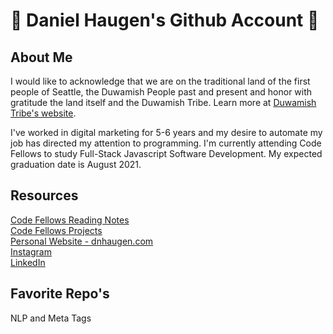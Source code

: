 # :triumph: Daniel Haugen's Github Account :triumph:
## About Me 
I would like to acknowledge that we are on the traditional land of the first people of Seattle, the Duwamish People past and present and honor with gratitude the land itself and the Duwamish Tribe. Learn more at [Duwamish Tribe's website](https://www.duwamishtribe.org/).

I've worked in digital marketing for 5-6 years and my desire to automate my job has directed my attention to programming. I'm currently attending Code Fellows to study Full-Stack Javascript Software Development. My expected graduation date is August 2021.

## Resources
[Code Fellows Reading Notes](reading-notes.md)<br/>
[Code Fellows Projects]()<br/>
[Personal Website - dnhaugen.com](https://www.dnhaugen.com)<br/>
[Instagram](https://www.instagram.com/danyelhaugen)<br/>
[LinkedIn](https://www.linkedin.com/in/danielnhaugen)

## Favorite Repo's

NLP and Meta Tags

